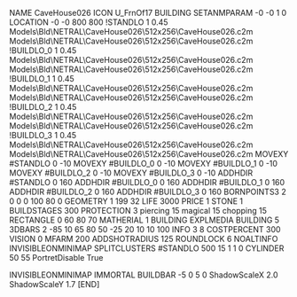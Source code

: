 NAME CaveHouse026
ICON U_FrnOf17
BUILDING
SETANMPARAM -0 -0 1 0
LOCATION -0 -0 800 800
!STANDLO      1 0.45 Models\Bld\NETRAL\CaveHouse026\512x256\CaveHouse026.c2m Models\Bld\NETRAL\CaveHouse026\512x256\CaveHouse026.c2m 
!BUILDLO_0    1 0.45 Models\Bld\NETRAL\CaveHouse026\512x256\CaveHouse026.c2m Models\Bld\NETRAL\CaveHouse026\512x256\CaveHouse026.c2m 
!BUILDLO_1    1 0.45 Models\Bld\NETRAL\CaveHouse026\512x256\CaveHouse026.c2m Models\Bld\NETRAL\CaveHouse026\512x256\CaveHouse026.c2m 
!BUILDLO_2    1 0.45 Models\Bld\NETRAL\CaveHouse026\512x256\CaveHouse026.c2m Models\Bld\NETRAL\CaveHouse026\512x256\CaveHouse026.c2m 
!BUILDLO_3    1 0.45 Models\Bld\NETRAL\CaveHouse026\512x256\CaveHouse026.c2m Models\Bld\NETRAL\CaveHouse026\512x256\CaveHouse026.c2m 
MOVEXY #STANDLO   0 -10
MOVEXY #BUILDLO_0 0 -10
MOVEXY #BUILDLO_1 0 -10
MOVEXY #BUILDLO_2 0 -10
MOVEXY #BUILDLO_3 0 -10
ADDHDIR #STANDLO 0 160
ADDHDIR #BUILDLO_0 0 160
ADDHDIR #BUILDLO_1 0 160
ADDHDIR #BUILDLO_2 0 160
ADDHDIR #BUILDLO_3 0 160
BORNPOINTS3 2 0 0 0 100 80 0
GEOMETRY 1 199 32
LIFE     3000
PRICE 1 STONE 1
BUILDSTAGES 300
PROTECTION 3 piercing 15 magical 15 chopping 15
RECTANGLE    0 60 80 70
MATHERIAL 1 BUILDING
EXPLMEDIA BUILDING 5
3DBARS 2 -85 10 65 80 50 -25 20 10 10 100
INFO 3 8
COSTPERCENT 300
VISION 0
MFARM 200
ADDSHOTRADIUS 125
ROUNDLOCK 6
NOALTINFO
INVISIBLEONMINIMAP
SPLITCLUSTERS #STANDLO 500 15 1 1 0
CYLINDER 50 55
PortretDisable True

INVISIBLEONMINIMAP
IMMORTAL
BUILDBAR -5 0 5 0
ShadowScaleX 2.0
ShadowScaleY 1.7
[END]
